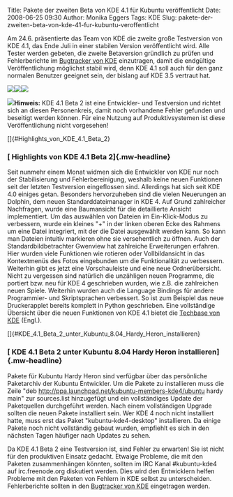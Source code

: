 Title: Pakete der zweiten Beta von KDE 4.1 für Kubuntu veröffentlicht
Date: 2008-06-25 09:30
Author: Monika Eggers
Tags: KDE
Slug: pakete-der-zweiten-beta-von-kde-41-fur-kubuntu-veroffentlicht

Am 24.6. präsentierte das Team von KDE die zweite große Testversion von
KDE 4.1, das Ende Juli in einer stabilen Version veröffentlicht wird.
Alle Tester werden gebeten, die zweite Betaversion gründlich zu prüfen
und Fehlerberichte im [Bugtracker von
KDE](http://bugs.kde.org/ "http://bugs.kde.org/")
einzutragen, damit die endgültige Veröffentlichung möglichst stabil
wird, denn KDE 4.1 soll auch für den ganz normalen Benutzer geeignet
sein, der bislang auf KDE 3.5 vertraut hat.


[![](http://wiki.kubuntu-de.org/images/Kde-4.1-beta2-gwenview-klein.png)](http://wiki.kubuntu-de.org/images/Kde-4.1-beta2-gwenview.png)[![](http://wiki.kubuntu-de.org/images/Kde-4.1-beta2-dolphin-klein.png)](http://wiki.kubuntu-de.org/images/Kde-4.1-beta2-dolphin.png)[![](http://wiki.kubuntu-de.org/images/Kde-4.1-beta2-games-klein.png)](http://wiki.kubuntu-de.org/images/Kde-4.1-beta2-games.png)


**![](http://wiki.kubuntu-de.org/images/Dialog-warning-22.png)Hinweis:**
KDE 4.1 Beta 2 ist eine Entwickler- und Testversion und richtet sich an
diesen Personenkreis, damit noch vorhandene Fehler gefunden und
beseitigt werden können. Für eine Nutzung auf Produktivsystemen ist
diese Veröffentlichung nicht vorgesehen!


<!--break--><!--break-->

[]{#Highlights_von_KDE_4.1_Beta_2}


### [ Highlights von KDE 4.1 Beta 2]{.mw-headline}


Seit nunmehr einem Monat widmen sich die Entwickler von KDE nur noch der
Stabilisierung und Fehlerbereinigung, weshalb keine neuen Funktionen
seit der letzten Testversion eingeflossen sind. Allerdings hat sich seit
KDE 4.0 einiges getan. Besonders hervorzuheben sind die vielen
Neuerungen an Dolphin, dem neuen Standarddateimanager in KDE 4. Auf
Grund zahlreicher Nachfragen, wurde eine Baumansicht für die
detaillierte Ansicht implementiert. Um das auswählen von Dateien im
Ein-Klick-Modus zu verbessern, wurde ein kleines "+" in der linken
oberen Ecke des Rahmens um eine Datei integriert, mit der die Datei
ausgewählt werden kann. So kann man Dateien intuitiv markieren ohne sie
versehentlich zu öffnen. Auch der Standardbildbetrachter Gwenview hat
zahlreiche Erweiterungen erfahren. Hier wurden viele Funktionen wie
rotieren oder Vollbildansicht in das Kontextmenüs des Fotos eingebunden
um die Funktionalität zu verbessern. Weiterhin gibt es jetzt eine
Vorschauleiste und eine neue Ordnerübersicht. Nicht zu vergessen sind
natürlich die unzähligen neuen Programme, die portiert bzw. neu für KDE
4 geschrieben wurden, wie z.B. die zahlreichen neuen Spiele. Weiterhin
wurden auch die Language Bindings für andere Programmier- und
Skriptsprachen verbessert. So ist zum Beispiel das neue Druckerapplet
bereits komplett in Python geschrieben. Eine vollständige Übersicht über
die neuen Funktionen von KDE 4.1 bietet die [Techbase von
KDE](http://techbase.kde.org/Schedules/KDE4/4.1_Release_Goals "http://techbase.kde.org/Schedules/KDE4/4.1_Release_Goals") (Engl.).


[]{#KDE_4.1_Beta_2_unter_Kubuntu_8.04_Hardy_Heron_installieren}


### [ KDE 4.1 Beta 2 unter Kubuntu 8.04 Hardy Heron installieren]{.mw-headline}


Pakete für Kubuntu Hardy Heron sind verfügbar über das persönliche
Paketarchiv der Kubuntu Entwickler. Um die Pakete zu installieren muss
die Zeile "deb <http://ppa.launchpad.net/kubuntu-members-kde4/ubuntu>
hardy main" zur sources.list hinzugefügt und ein vollständiges Update
der Paketquellen durchgeführt werden. Nach einem vollständigen Upgrade
sollten die neuen Pakete installiert sein. Wer KDE 4 noch nicht
installiert hatte, muss erst das Paket "kubuntu-kde4-desktop"
installieren. Da einige Pakete noch nicht vollständig gebaut wurden,
empfiehlt es sich in den nächsten Tagen häufiger nach Updates zu sehen.


Da KDE 4.1 Beta 2 eine Testversion ist, sind Fehler zu erwarten! Sie ist
nicht für den produktiven Einsatz gedacht. Etwaige Probleme, die mit den
Paketen zusammenhängen könnten, sollten im IRC Kanal \#kubuntu-kde4 auf
irc.freenode.org diskutiert werden. Dies wird den Entwicklern helfen
Probleme mit den Paketen von Fehlern in KDE selbst zu unterscheiden.
Fehlerberichte sollten in den [Bugtracker von
KDE](http://bugs.kde.org/ "http://bugs.kde.org/")
eingetragen werden.



